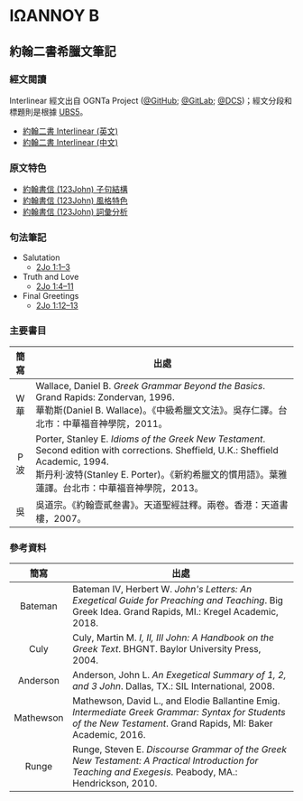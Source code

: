 # ΙΩΑΝΝΟΥ Β

## 約翰二書希臘文筆記

### 經文閱讀
Interlinear 經文出自 OGNTa Project ([@GitHub](https://github.com/Andley/OGNTa); [@GitLab](https://gitlab.com/Andley/ognta); [@DCS](https://git.door43.org/Andley/OGNTa))；經文分段和標題則是根據 [UBS5](https://www.academic-bible.com/en/online-bibles/greek-new-testament-ubs5/read-the-bible-text/bibel/text/lesen/stelle/73/10001/19999/ch/8feb828f46a4c65384fe9aebf6d55ebe/)。


- [約翰二書 Interlinear (英文)](2John-Interlinear.md)
- [約翰二書 Interlinear (中文)](2John-Interlinear-TC.md)


### 原文特色
- [約翰書信 (123John) 子句結構](123John-Clause.md)
- [約翰書信 (123John) 風格特色](123John-Style.md)
- [約翰書信 (123John) 詞彙分析](123John-Vocabulary.md)


### 句法筆記

- Salutation 
	- [2Jo 1:1–3](2Jo.1.1–3.md)
- Truth and Love 
	- [2Jo 1:4–11](2Jo.1.4–11.md)
- Final Greetings 
	- [2Jo 1:12–13](2Jo.1.12–13.md)

### 主要書目
簡寫 | 出處
:------:| --- 
W<br/>華 | Wallace, Daniel B. <em>Greek Grammar Beyond the Basics</em>. Grand Rapids: Zondervan, 1996. <br/>華勒斯(Daniel B. Wallace)。《中級希臘文文法》。吳存仁譯。台北市：中華福音神學院，2011。
P<br/>波 | Porter, Stanley E. <em>Idioms of the Greek New Testament</em>. Second edition with corrections. Sheffield, U.K.: Sheffield Academic, 1994. <br/>斯丹利‧波特(Stanley E. Porter)。《新約希臘文的慣用語》。葉雅蓮譯。台北市：中華福音神學院，2013。
吳 | 吳道宗。《約翰壹貳叁書》。天道聖經註釋。兩卷。香港：天道書樓，2007。


### 參考資料
簡寫 | 出處
:------:| --- 
Bateman | Bateman IV, Herbert W. _John's Letters: An Exegetical Guide for Preaching and Teaching_. Big Greek Idea. Grand Rapids, MI.: Kregel Academic, 2018.
Culy | Culy, Martin M. _I, II, III John: A Handbook on the Greek Text_. BHGNT. Baylor University Press, 2004.
Anderson | Anderson, John L. _An Exegetical Summary of 1, 2, and 3 John_. Dallas, TX.: SIL International, 2008.
Mathewson | Mathewson, David L., and Elodie Ballantine Emig. <em>Intermediate Greek Grammar: Syntax for Students of the New Testament</em>. Grand Rapids, MI: Baker Academic, 2016.
Runge | Runge, Steven E. <em>Discourse Grammar of the Greek New Testament: A Practical Introduction for Teaching and Exegesis</em>. Peabody, MA.: Hendrickson, 2010.



